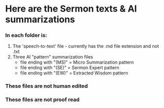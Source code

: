 # Here are the Sermon texts & AI summarizations

### In each folder is:

1. The 'speech-to-text' file - currently has the .md file extension and not .txt
2. Three AI "pattern" summarization files
   * file ending with "(MS)" = Micro Summarization pattern
   * file ending with "(SE)" = Sermon Expert pattern
   * file ending with "(EW)" = Extracted Wisdom pattern

### These files are not human edited
### These files are not proof read